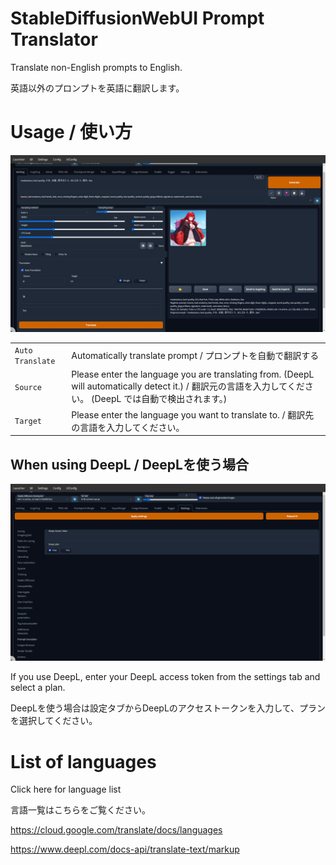 # StableDiffusionWebUI Prompt Translator

Translate non-English prompts to English.

英語以外のプロンプトを英語に翻訳します。

# Usage / 使い方
![](./screenshots/main.png)

|||
|-|-|
|`Auto Translate`|Automatically translate prompt / プロンプトを自動で翻訳する|
|`Source`|Please enter the language you are translating from. (DeepL will automatically detect it.) / 翻訳元の言語を入力してください。 (DeepL では自動で検出されます。)|
|`Target`|Please enter the language you want to translate to. / 翻訳先の言語を入力してください。|

## When using DeepL / DeepLを使う場合
![](./screenshots/settings.png)

If you use DeepL, enter your DeepL access token from the settings tab and select a plan.

DeepLを使う場合は設定タブからDeepLのアクセストークンを入力して、プランを選択してください。

# List of languages
Click here for language list

言語一覧はこちらをご覧ください。


https://cloud.google.com/translate/docs/languages

https://www.deepl.com/docs-api/translate-text/markup